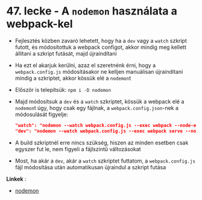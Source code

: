 # 47. lecke - A `nodemon` használata a webpack-kel 
- Fejlesztés közben zavaró lehetett, hogy ha a `dev` vagy a `watch` szkript futott, és módosítottuk a webpack configot, akkor mindig meg kellett állítani a szkript futását, majd újraindítani
- Ha ezt el akarjuk kerülni, azaz el szeretnénk érni, hogy a `webpack.config.js` módosításakor ne kelljen manuálisan újraindítani mindig a szkriptet, akkor kössük elé a `nodemon`t
- Először is telepítsük: `npm i -D nodemon`
- Majd módosítsuk a `dev` és a `watch` szkriptet, kössük a webpack elé a `nodemon`t úgy, hogy csak egy fájlnak, a `webpack.config.json`-nek a módosulását figyelje:
  
  ```json
  "watch": "nodemon --watch webpack.config.js --exec webpack --node-env=production --watch",
  "dev": "nodemon --watch webpack.config.js --exec webpack serve --node-env=development",
  ```

- A build szkriptnél erre nincs szükség, hiszen az minden esetben csak egyszer fut le, nem figyeli a fájlszintű változásokat
- Most, ha akár a `dev`, akár a `watch` szkriptet futtatom, a `webpack.config.js` fájl módosítása után automatikusan újraindul a szkript futása

**Linkek** :
- [nodemon](https://www.npmjs.com/package/nodemon)
